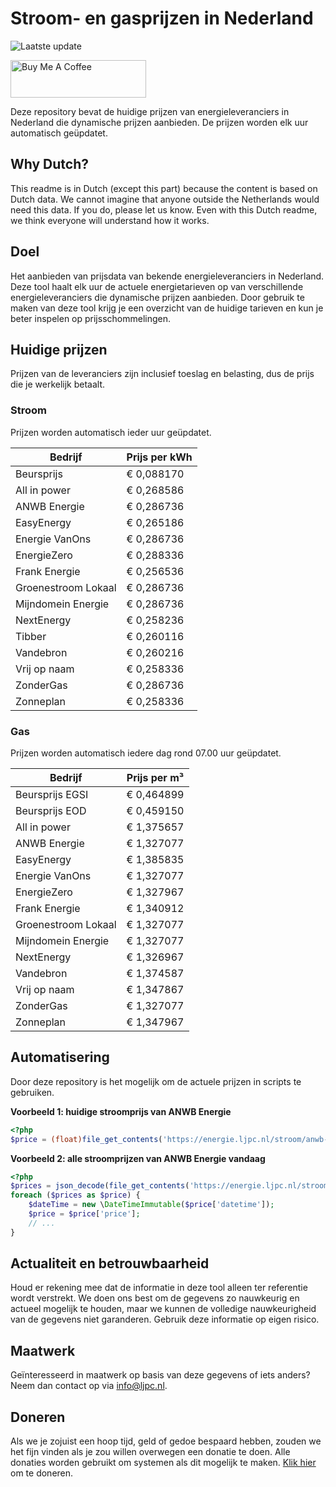# Stroom- en gasprijzen in Nederland

![Laatste update](https://img.shields.io/badge/laatste%20update-2024--12--01%2014%3A00%20CET-brightgreen)

<a href="https://www.buymeacoffee.com/Lars-" target="_blank"><img src="https://cdn.buymeacoffee.com/buttons/v2/default-orange.png" alt="Buy Me A Coffee" height="60" style="height: 60px !important;width: 217px !important;" ></a>

Deze repository bevat de huidige prijzen van energieleveranciers in Nederland die dynamische prijzen aanbieden. De prijzen worden elk uur automatisch geüpdatet.

## Why Dutch?

This readme is in Dutch (except this part) because the content is based on Dutch data. We cannot imagine that anyone outside the Netherlands would need this data. If you do, please let us know. Even with this Dutch readme, we think
everyone will understand how it works.

## Doel

Het aanbieden van prijsdata van bekende energieleveranciers in Nederland. Deze tool haalt elk uur de actuele energietarieven op van verschillende energieleveranciers die dynamische prijzen aanbieden. Door gebruik te maken van deze tool
krijg je een overzicht van de huidige tarieven en kun je beter inspelen op prijsschommelingen.

## Huidige prijzen

Prijzen van de leveranciers zijn inclusief toeslag en belasting, dus de prijs die je werkelijk betaalt.

### Stroom

Prijzen worden automatisch ieder uur geüpdatet.

 Bedrijf | Prijs per kWh 
---------|---------------
Beursprijs | € 0,088170
All in power | € 0,268586
ANWB Energie | € 0,286736
EasyEnergy | € 0,265186
Energie VanOns | € 0,286736
EnergieZero | € 0,288336
Frank Energie | € 0,256536
Groenestroom Lokaal | € 0,286736
Mijndomein Energie | € 0,286736
NextEnergy | € 0,258236
Tibber | € 0,260116
Vandebron | € 0,260216
Vrij op naam | € 0,258336
ZonderGas | € 0,286736
Zonneplan | € 0,258336


### Gas

Prijzen worden automatisch iedere dag rond 07.00 uur geüpdatet.

 Bedrijf | Prijs per m³ 
---------|--------------
Beursprijs EGSI | € 0,464899
Beursprijs EOD | € 0,459150
All in power | € 1,375657
ANWB Energie | € 1,327077
EasyEnergy | € 1,385835
Energie VanOns | € 1,327077
EnergieZero | € 1,327967
Frank Energie | € 1,340912
Groenestroom Lokaal | € 1,327077
Mijndomein Energie | € 1,327077
NextEnergy | € 1,326967
Vandebron | € 1,374587
Vrij op naam | € 1,347867
ZonderGas | € 1,327077
Zonneplan | € 1,347967


## Automatisering

Door deze repository is het mogelijk om de actuele prijzen in scripts te gebruiken.

**Voorbeeld 1: huidige stroomprijs van ANWB Energie**

```php
<?php
$price = (float)file_get_contents('https://energie.ljpc.nl/stroom/anwb-energie-nu.txt');

```

**Voorbeeld 2: alle stroomprijzen van ANWB Energie vandaag**

```php
<?php
$prices = json_decode(file_get_contents('https://energie.ljpc.nl/stroom/all-in-power-vandaag.json'),true);
foreach ($prices as $price) {
    $dateTime = new \DateTimeImmutable($price['datetime']);
    $price = $price['price'];
    // ...
}
```

## Actualiteit en betrouwbaarheid

Houd er rekening mee dat de informatie in deze tool alleen ter referentie wordt verstrekt. We doen ons best om de gegevens zo nauwkeurig en actueel mogelijk te houden, maar we kunnen de volledige nauwkeurigheid van de gegevens niet
garanderen. Gebruik deze informatie op eigen risico.

## Maatwerk

Geïnteresseerd in maatwerk op basis van deze gegevens of iets anders? Neem dan contact op
via [info@ljpc.nl](mailto:info@ljpc.nl?subject=Energie%20prijzen).

## Doneren

Als we je zojuist een hoop tijd, geld of gedoe bespaard hebben, zouden we het fijn vinden als je zou willen overwegen een
donatie te doen. Alle donaties worden gebruikt om systemen als dit mogelijk te
maken. [Klik hier](https://www.buymeacoffee.com/Lars-) om te doneren.
